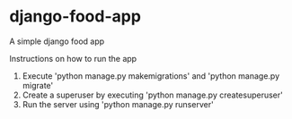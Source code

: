 # django-food-app
A simple django food app


Instructions on how to run the app
1. Execute 'python manage.py makemigrations' and 'python manage.py migrate'
2. Create a superuser by executing 'python manage.py createsuperuser'
3. Run the server using 'python manage.py runserver'
